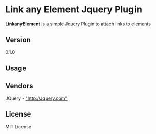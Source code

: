 <h1>Link any Element Jquery Plugin </h1>

<b>LinkanyElement</b> is a simple Jquery Plugin to attach links to elements

<h2>Version</h2>
0.1.0

<h2>Usage</h2>
   


<h2>Vendors</h2>
JQuery - <a href="http://Jquery.com">"http://Jquery.com"</a>

<h2>License</h2>
MIT License

